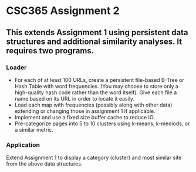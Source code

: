 # CSC365 Assignment 2

## This extends Assignment 1 using persistent data structures and additional similarity analyses. It requires two programs.

### Loader

- For each of at least 100 URLs, create a persistent file-based B-Tree or Hash Table with word frequencies. (You may choose to store only a high-quality hash code rather than the word itself). Give each file a name based on its URL in order to locate it easily.
- Load each map with frequencies (possibly along with other data) extending or changing those in assignment 1 if applicable.
- Implement and use a fixed size buffer cache to reduce IO.
- Pre-categorize pages into 5 to 10 clusters using k-means, k-mediods, or a similar metric.

### Application

Extend Assignment 1 to display a category (cluster) and most similar site from the above data structures.
